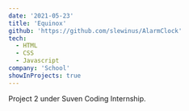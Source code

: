 ```yaml
---
date: '2021-05-23'
title: 'Equinox'
github: 'https://github.com/slewinus/AlarmClock'
tech:
  - HTML
  - CSS
  - Javascript
company: 'School'
showInProjects: true
---
```


Project 2 under Suven Coding Internship.
